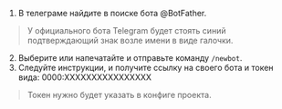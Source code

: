 1. В телеграме найдите в поиске бота @BotFather.
> У официального бота Telegram будет стоять синий подтверждающий знак возле имени в виде галочки.
2. Выберите или напечатайте и отправьте команду `/newbot`.
3. Следуйте инструкции, и получите ссылку на своего бота и токен вида: 0000:XXXXXXXXXXXXXXXX
> Токен нужно будет указать в конфиге проекта.
